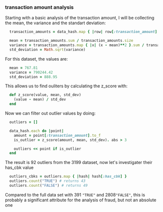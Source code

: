 ### transaction amount analysis

  Starting with a basic analysis of the transaction amount, I will be collecting the mean, the variance and the standart deviation:

  ```rb
    transaction_amounts = data_hash.map { |row| row[:transaction_amount].to_f }

    mean = transaction_amounts.sum / transaction_amounts.size
    variance = transaction_amounts.map { |x| (x - mean)**2 }.sum / transaction_amounts.size
    std_deviation = Math.sqrt(variance)
  ```

  For this dataset, the values are:

  ```rb
    mean = 767.81
    variance = 790244.42
    std_deviation = 888.95
  ```

  This allows us to find ouliters by calculating the z_score with:

  ```rb
    def z_score(value, mean, std_dev)
      (value - mean) / std_dev
    end
  ```

  Now we can filter out outlier values by doing:

  ```rb
    outliers = []

    data_hash.each do |point|
      amount = point[:transaction_amount].to_f
      is_outlier = z_score(amount, mean, std_dev). abs > 3

      outliers << point if is_outlier
    end
  ```

  The result is 92 outliers from the 3199 dataset, now let's investigater their has_cbk value

  ```rb
    outliers_cbks = outliers.map { |hash| hash[:has_cbk] }
    outliers.count("TRUE") # returns 43
    outliers.count("FALSE") # returns 49
  ```
  Compared to the full data set with 391 `"TRUE"` and 2808`"FALSE"`, this is probably a significant attribute for the analysis of fraud, but not an absolute one